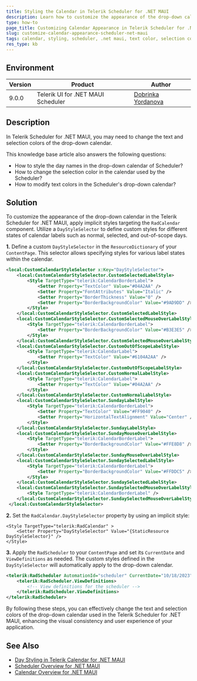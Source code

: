 ```yaml
---
title: Styling the Calendar in Telerik Scheduler for .NET MAUI
description: Learn how to customize the appearance of the drop-down calendar in Telerik Scheduler for .NET MAUI by changing text and selection colors.
type: how-to
page_title: Customizing Calendar Appearance in Telerik Scheduler for .NET MAUI
slug: customize-calendar-appearance-scheduler-net-maui
tags: calendar, styling, scheduler, .net maui, text color, selection color
res_type: kb
---
```


## Environment

| Version | Product | Author | 
| --- | --- | ---- | 
| 9.0.0 | Telerik UI for .NET MAUI Scheduler | [Dobrinka Yordanova](https://www.telerik.com/blogs/author/dobrinka-yordanova)| 

## Description

In Telerik Scheduler for .NET MAUI, you may need to change the text and selection colors of the drop-down calendar.

This knowledge base article also answers the following questions:
- How to style the day names in the drop-down calendar of Scheduler?
- How to change the selection color in the calendar used by the Scheduler?
- How to modify text colors in the Scheduler's drop-down calendar?

## Solution

To customize the appearance of the drop-down calendar in the Telerik Scheduler for .NET MAUI, apply implicit styles targeting the `RadCalendar` component. Utilize a `DayStyleSelector` to define custom styles for different states of calendar labels such as normal, selected, and out-of-scope days.

**1.** Define a custom `DayStyleSelector` in the `ResourceDictionary` of your `ContentPage`. This selector allows specifying styles for various label states within the calendar.

```xml
<local:CustomCalendarStyleSelector x:Key="DayStyleSelector">
    <local:CustomCalendarStyleSelector.CustomSelectedLabelStyle>
        <Style TargetType="telerik:CalendarBorderLabel">
            <Setter Property="TextColor" Value="#04A2AA" />
            <Setter Property="FontAttributes" Value="Italic" />
            <Setter Property="BorderThickness" Value="0" />
            <Setter Property="BorderBackgroundColor" Value="#9AD9DD" />
        </Style>
    </local:CustomCalendarStyleSelector.CustomSelectedLabelStyle>
    <local:CustomCalendarStyleSelector.CustomSelectedMouseOverLabelStyle>
        <Style TargetType="telerik:CalendarBorderLabel">
            <Setter Property="BorderBackgroundColor" Value="#B3E3E5" />
        </Style>
    </local:CustomCalendarStyleSelector.CustomSelectedMouseOverLabelStyle>
    <local:CustomCalendarStyleSelector.CustomOutOfScopeLabelStyle>
        <Style TargetType="telerik:CalendarLabel">
            <Setter Property="TextColor" Value="#6104A2AA" />
        </Style>
    </local:CustomCalendarStyleSelector.CustomOutOfScopeLabelStyle>
    <local:CustomCalendarStyleSelector.CustomNormalLabelStyle>
        <Style TargetType="telerik:CalendarLabel">
            <Setter Property="TextColor" Value="#04A2AA" />
        </Style>
    </local:CustomCalendarStyleSelector.CustomNormalLabelStyle>
    <local:CustomCalendarStyleSelector.SundayLabelStyle>
        <Style TargetType="telerik:CalendarBorderLabel">
            <Setter Property="TextColor" Value="#FF9040" />
            <Setter Property="HorizontalTextAlignment" Value="Center" />
        </Style>
    </local:CustomCalendarStyleSelector.SundayLabelStyle>
    <local:CustomCalendarStyleSelector.SundayMouseOverLabelStyle>
        <Style TargetType="telerik:CalendarBorderLabel">
            <Setter Property="BorderBackgroundColor" Value="#FFE8D8" />
        </Style>
    </local:CustomCalendarStyleSelector.SundayMouseOverLabelStyle>
    <local:CustomCalendarStyleSelector.SundaySelectedLabelStyle>
        <Style TargetType="telerik:CalendarBorderLabel">
            <Setter Property="BorderBackgroundColor" Value="#FFDDC5" />
        </Style>
    </local:CustomCalendarStyleSelector.SundaySelectedLabelStyle>
    <local:CustomCalendarStyleSelector.SundaySelectedMouseOverLabelStyle>
        <Style TargetType="telerik:CalendarBorderLabel" />
    </local:CustomCalendarStyleSelector.SundaySelectedMouseOverLabelStyle>
 </local:CustomCalendarStyleSelector>
```

**2.** Set the `RadCalendar.DayStyleSelector` property by using an implicit style:

```XAML
<Style TargetType="telerik:RadCalendar" >
    <Setter Property="DayStyleSelector" Value="{StaticResource DayStyleSelector}" />
</Style>
```

**3.** Apply the `RadScheduler` to your `ContentPage` and set its `CurrentDate` and `ViewDefinitions` as needed. The custom styles defined in the `DayStyleSelector` will automatically apply to the drop-down calendar.

```xml
<telerik:RadScheduler AutomationId="scheduler" CurrentDate="10/18/2023">
    <telerik:RadScheduler.ViewDefinitions>
        <!-- View definitions for the scheduler -->
    </telerik:RadScheduler.ViewDefinitions>
</telerik:RadScheduler>
```

By following these steps, you can effectively change the text and selection colors of the drop-down calendar used in the Telerik Scheduler for .NET MAUI, enhancing the visual consistency and user experience of your application.

## See Also

- [Day Styling in Telerik Calendar for .NET MAUI](https://docs.telerik.com/devtools/maui/controls/calendar/styling/day-styling)
- [Scheduler Overview for .NET MAUI](https://docs.telerik.com/devtools/maui/controls/scheduler/overview)
- [Calendar Overview for .NET MAUI](https://docs.telerik.com/devtools/maui/controls/calendar/overview)
